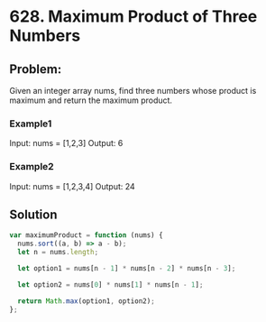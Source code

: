 # 628. Maximum Product of Three Numbers

## Problem:

Given an integer array nums, find three numbers whose product is maximum and return the maximum product.

### Example1

Input: nums = [1,2,3]
Output: 6

### Example2

Input: nums = [1,2,3,4]
Output: 24

## Solution

```javascript
var maximumProduct = function (nums) {
  nums.sort((a, b) => a - b);
  let n = nums.length;

  let option1 = nums[n - 1] * nums[n - 2] * nums[n - 3];

  let option2 = nums[0] * nums[1] * nums[n - 1];

  return Math.max(option1, option2);
};
```

